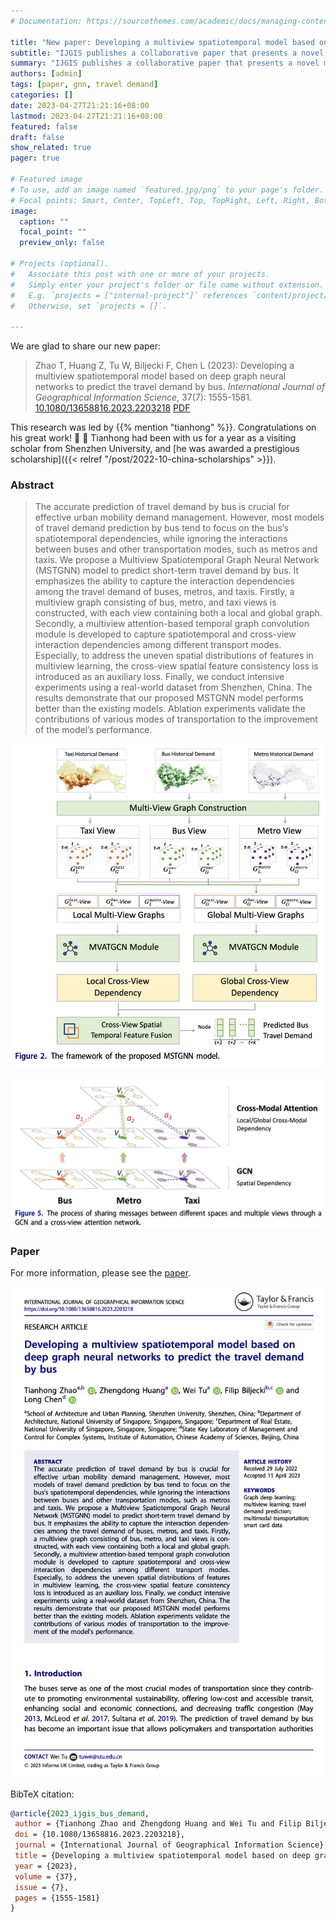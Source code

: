 ```yaml
---
# Documentation: https://sourcethemes.com/academic/docs/managing-content/

title: "New paper: Developing a multiview spatiotemporal model based on deep graph neural networks to predict the travel demand by bus"
subtitle: "IJGIS publishes a collaborative paper that presents a novel method to predict short-term travel demand by bus."
summary: "IJGIS publishes a collaborative paper that presents a novel method to predict short-term travel demand by bus."
authors: [admin]
tags: [paper, gnn, travel demand]
categories: []
date: 2023-04-27T21:21:16+08:00
lastmod: 2023-04-27T21:21:16+08:00
featured: false
draft: false
show_related: true
pager: true

# Featured image
# To use, add an image named `featured.jpg/png` to your page's folder.
# Focal points: Smart, Center, TopLeft, Top, TopRight, Left, Right, BottomLeft, Bottom, BottomRight.
image:
  caption: ""
  focal_point: ""
  preview_only: false

# Projects (optional).
#   Associate this post with one or more of your projects.
#   Simply enter your project's folder or file name without extension.
#   E.g. `projects = ["internal-project"]` references `content/project/deep-learning/index.md`.
#   Otherwise, set `projects = []`.

---
```


We are glad to share our new paper:

> Zhao T, Huang Z, Tu W, Biljecki F, Chen L (2023): Developing a multiview spatiotemporal model based on deep graph neural networks to predict the travel demand by bus. _International Journal of Geographical Information Science_, 37(7): 1555-1581. [<i class="ai ai-doi-square ai"></i> 10.1080/13658816.2023.2203218](https://doi.org/10.1080/13658816.2023.2203218) [<i class="far fa-file-pdf"></i> PDF](/publication/2023-ijgis-bus-demand/2023-ijgis-bus-demand.pdf)</i>

This research was led by {{% mention "tianhong" %}}.
Congratulations on his great work! :raised_hands: :clap:
Tianhong had been with us for a year as a visiting scholar from Shenzhen University, and [he was awarded a prestigious scholarship]({{< relref "/post/2022-10-china-scholarships" >}}).

### Abstract

> The accurate prediction of travel demand by bus is crucial for effective urban mobility demand management. However, most models of travel demand prediction by bus tend to focus on the bus’s spatiotemporal dependencies, while ignoring the interactions between buses and other transportation modes, such as metros and taxis. We propose a Multiview Spatiotemporal Graph Neural Network (MSTGNN) model to predict short-term travel demand by bus. It emphasizes the ability to capture the interaction dependencies among the travel demand of buses, metros, and taxis. Firstly, a multiview graph consisting of bus, metro, and taxi views is constructed, with each view containing both a local and global graph. Secondly, a multiview attention-based temporal graph convolution module is developed to capture spatiotemporal and cross-view interaction dependencies among different transport modes. Especially, to address the uneven spatial distributions of features in multiview learning, the cross-view spatial feature consistency loss is introduced as an auxiliary loss. Finally, we conduct intensive experiments using a real-world dataset from Shenzhen, China. The results demonstrate that our proposed MSTGNN model performs better than the existing models. Ablation experiments validate the contributions of various modes of transportation to the improvement of the model’s performance.

![](1.png)

![](2.png)

### Paper 

For more information, please see the [paper](/publication/2023-ijgis-bus-demand/).

[![](page-one.png)](/publication/2023-ijgis-bus-demand/)

BibTeX citation:
```bibtex
@article{2023_ijgis_bus_demand,
 author = {Tianhong Zhao and Zhengdong Huang and Wei Tu and Filip Biljecki and Long Chen},
 doi = {10.1080/13658816.2023.2203218},
 journal = {International Journal of Geographical Information Science},
 title = {Developing a multiview spatiotemporal model based on deep graph neural networks to predict the travel demand by bus},
 year = {2023},
 volume = {37},
 issue = {7},
 pages = {1555-1581}
}
```
